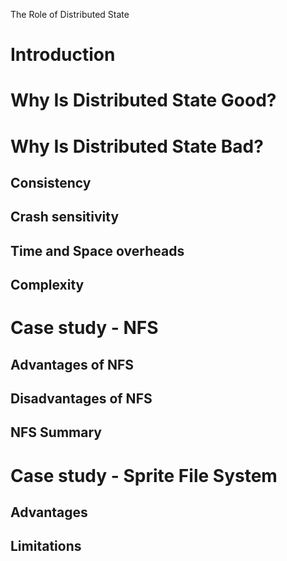 The Role of Distributed State

# Introduction







# Why Is Distributed State Good?

# Why Is Distributed State Bad?

## Consistency

## Crash sensitivity

## Time and Space overheads

## Complexity

# Case study - NFS

## Advantages of NFS

## Disadvantages of NFS

## NFS Summary

# Case study - Sprite File System

## Advantages

## Limitations

